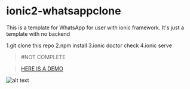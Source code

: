 # ionic2-whatsappclone
This is a template for WhatsApp for user with ionic framework. It's just a template with no backend

1.git clone this repo
2.npm install
3.ionic doctor check
4.ionic serve

> #NOT COMPLETE

> [HERE IS A DEMO](https://newtonmunene99.github.io/ionic2-whatsappclone/)

![alt text](https://newtonmunene99.github.io/ionic2-whatsappclone/demo/assets/imgs/1.png "Logo Title Text 1")